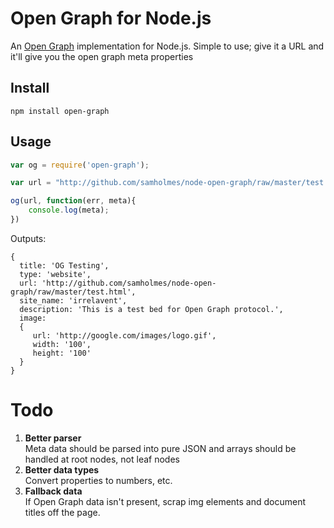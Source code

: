 # Open Graph for Node.js

An [Open Graph](http://ogp.me/) implementation for Node.js. 
Simple to use; give it a URL and it'll give you the open graph meta properties

## Install

	npm install open-graph

## Usage

```js
var og = require('open-graph');

var url = "http://github.com/samholmes/node-open-graph/raw/master/test.html";

og(url, function(err, meta){
	console.log(meta);
})
```

Outputs:

	{
	  title: 'OG Testing',
	  type: 'website',
	  url: 'http://github.com/samholmes/node-open-graph/raw/master/test.html',
	  site_name: 'irrelavent',
	  description: 'This is a test bed for Open Graph protocol.',
	  image: 
	  { 
	   	 url: 'http://google.com/images/logo.gif',
	     width: '100',
	     height: '100'
	  }
	}

# Todo

1. **Better parser**  
	Meta data should be parsed into pure JSON and arrays should be handled at root nodes, not leaf nodes
2. **Better data types**  
	Convert properties to numbers, etc.
3. **Fallback data**  
	If Open Graph data isn't present, scrap img elements and document titles off the page.